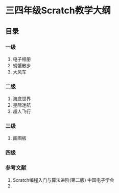 # 三四年级Scratch教学大纲

## 目录
### 一级
1. 电子相册
2. 螃蟹散步
3. 大风车 

### 二级
1. 海底世界
2. 星际迷航
3. 超人飞行


### 三级
1. 画图板


### 四级




### 参考文献
1. Scratch编程入门与算法进阶(第二版) 中国电子学会
2. 